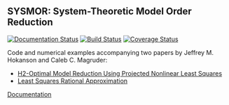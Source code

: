 SYSMOR: System-Theoretic Model Order Reduction
--------------------------
[![Documentation Status](https://readthedocs.org/projects/mor/badge/?version=latest)](https://mor.readthedocs.io/en/latest/?badge=latest)
[![Build Status](https://travis-ci.org/jeffrey-hokanson/sysmor.svg?branch=master)](https://travis-ci.org/jeffrey-hokanson/SYSMOR)
[![Coverage Status](https://coveralls.io/repos/github/jeffrey-hokanson/MOR/badge.svg?branch=master)](https://coveralls.io/github/jeffrey-hokanson/MOR?branch=master)

Code and numerical examples accompanying two papers by Jeffrey M. Hokanson and Caleb C. Magruder:


* [H2-Optimal Model Reduction Using Projected Nonlinear Least Squares](https://arxiv.org/abs/1811.11962)
* [Least Squares Rational Approximation](https://arxiv.org/abs/1811.12590)

[Documentation](https://mor.readthedocs.io)

